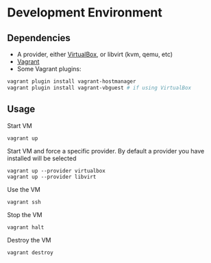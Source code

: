 # Development Environment

## Dependencies

* A provider, either [VirtualBox](http://virtualbox.org), or libvirt (kvm, qemu, etc)
* [Vagrant](http://vagrantup.com/)
* Some Vagrant plugins:

```bash
vagrant plugin install vagrant-hostmanager
vagrant plugin install vagrant-vbguest # if using VirtualBox
```

## Usage

Start VM

```
vagrant up
```

Start VM and force a specific provider. By default a provider you have installed will be selected
```
vagrant up --provider virtualbox
vagrant up --provider libvirt
```

Use the VM
```
vagrant ssh
```

Stop the VM
```
vagrant halt
```

Destroy the VM
```
vagrant destroy
```
